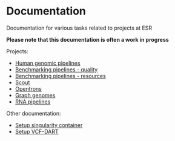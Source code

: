 # Documentation

Documentation for various tasks related to projects at ESR

**Please note that this documentation is often a work in progress**

Projects:

- [Human genomic pipelines](human_genomic_pipelines)
- [Benchmarking pipelines - quality](benchmarking_pipelines_quality)
- [Benchmarking pipelines - resources](benchmarking_pipelines_resources)
- [Scout](scout)
- [Opentrons](opentrons)
- [Graph genomes](graph_genomes)
- [RNA pipelines](rna_pipelines)

Other documentation:

- [Setup singularity container](setup-singularityContainer)
- [Setup VCF-DART](setup_VCF-DART)